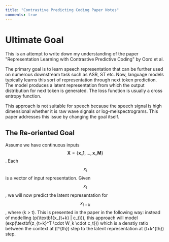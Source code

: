 ```yaml
---  
title: "Contrastive Predicting Coding Paper Notes"  
comments: true  
---  
```

# Ultimate Goal
This is an attempt to write down my understanding of the paper "Representation Learning with Contrastive Predictive Coding" by Oord et al.

The primary goal is to learn speech representation that can be further used on numerous downstream task such as ASR, ST etc. Now, language models typically learns this sort of representation through next token prediction. The model produces a latent representation from which the output distribution for next token is generated. The loss function is usually a cross entropy function. 

This approach is not suitable for speech because the speech signal is high dimensional whether it is raw wave signals or log-melspectrograms. This paper addresses this issue by changing the goal itself.

## The Re-oriented Goal
Assume we have continuous inputs $$\textbf{X} = \{\textbf{x_1}, ... , \textbf{x_M}\}$$. Each $$x_i$$ is a vector of input representation. Given $$x_t$$, we will now predict the latent representation for $$x_{t+k}$$, where \(k > t\). This is presented in the paper in the following way: instead of modelling \(p(\textbf{x_{t+k} | c_t})\), this approach will model \(exp(\textbf{z_{t+k}^T \cdot W_k \cdot c_t})\) which is a denstiy ratio between the context at \(t^{th}\) step to the latent representation at \(t+k^{th}\) step.
